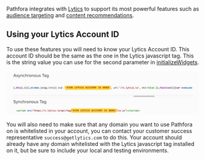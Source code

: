 Pathfora integrates with [Lytics](http://www.getlytics.com/) to support its most powerful features such as [audience targeting](/targeting.md) and [content recommendations](/layouts/modal.md#recommend).

## Using your Lytics Account ID

To use these features you will need to know your Lytics Account ID. This account ID should be the same as the one in the Lytics javascript tag. This is the string value you can use for the second parameter in [initializeWidgets](/api/methods.md#initializewidgets).

<img class="full" src="../../assets/acctid.jpg" alt="Lytics Account Id">

You will also need to make sure that any domain you want to use Pathfora on is whitelisted in your account, you can contact your customer success representative `success@getlytics.com` to do this. Your account should already have any domain whitelisted with the Lytics javascript tag installed on it, but be sure to include your local and testing environments. 